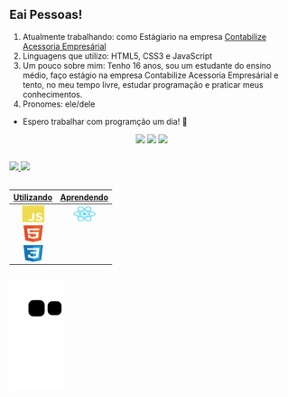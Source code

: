 ## Eai Pessoas!

<ol>
  <li> Atualmente trabalhando: como Estágiario na empresa <a href="https://www.contabilizeae.com.br" target="_blank">Contabilize Acessoria Empresárial</a> </li>
  <li> Linguagens que utilizo: HTML5, CSS3 e JavaScript </li>
  <li> Um pouco sobre mim: Tenho 16 anos, sou um estudante do ensino médio, faço estágio na empresa Contabilize Acessoria Empresárial e tento, no meu tempo livre, estudar programação e praticar meus conhecimentos. </li>
  <li> Pronomes: ele/dele </li>
</ol>

<ul>
  <li>Espero trabalhar com programção um dia! 🙌</li>
</ul>

<div align="center">
  <a href="https://www.linkedin.com/in/gustavoramos32/"><img src="https://img.shields.io/badge/LinkedIn-0077B5?style=for-the-badge&logo=linkedin&logoColor=white"></a>
  <a href="mailto:gustavo.ramos.silva.santos@gmail.com"><img src="https://img.shields.io/badge/Gmail-D14836?style=for-the-badge&logo=gmail&logoColor=white"></a>
  <a href="https://wa.me/5511971689500"><img src="https://img.shields.io/badge/WhatsApp-25D366?style=for-the-badge&logo=whatsapp&logoColor=white"></a>
</div>
  
##

<div>
  <a href="https://github.com/Gustavo032">
  <img height="160em" src="https://github-readme-stats.vercel.app/api?username=Gustavo032&show_icons=true&theme=midnight-purple&include_all_commits=true&count_private=true&border_color=9644f4&custom_title=Esses são meus status:"/>  
  <img height="160em" src="https://github-readme-stats.vercel.app/api/top-langs/?username=Gustavo032&layout=compact&langs_count=7&theme=midnight-purple&border_color=9644f4&custom_title=Top Linguagens usadas:"/>
</div>
  
  
<br>

Utilizando   | Aprendendo
:---------: | :------:
<img align="center" alt="Gustavo-Js" height="30" width="40" src="https://raw.githubusercontent.com/devicons/devicon/master/icons/javascript/javascript-plain.svg"> | <img align="center" alt="Gustavo-React" height="30" width="40" src="https://raw.githubusercontent.com/devicons/devicon/master/icons/react/react-original.svg">
<img align="center" alt="Gustavo-HTML" height="30" width="40" src="https://raw.githubusercontent.com/devicons/devicon/master/icons/html5/html5-original.svg"> |
<img align="center" alt="Gustavo-CSS" height="30" width="40" src="https://raw.githubusercontent.com/devicons/devicon/master/icons/css3/css3-original.svg"> |

##
  

![Snake animation](https://github.com/Gustavo032/Gustavo032/blob/output/github-contribution-grid-snake.svg)
 
